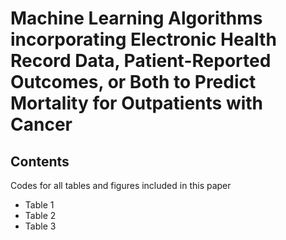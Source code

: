# Machine Learning Algorithms incorporating Electronic Health Record Data, Patient-Reported Outcomes, or Both to Predict Mortality for Outpatients with Cancer 
## Contents
Codes for all tables and figures included in this paper
- Table 1
- Table 2
- Table 3

